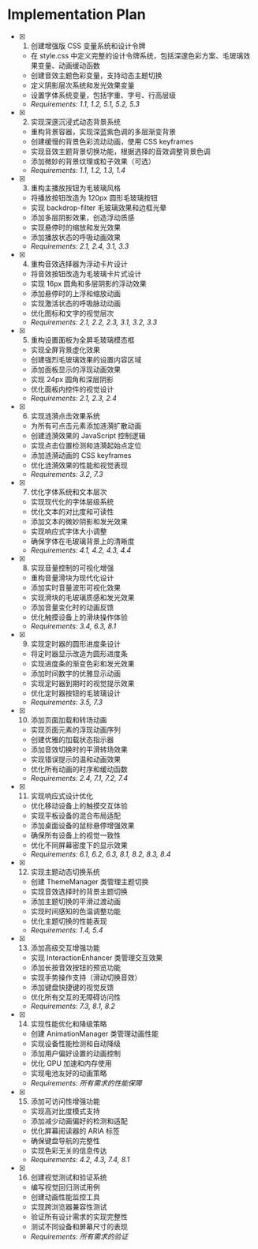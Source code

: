 # Implementation Plan

- [x] 1. 创建增强版 CSS 变量系统和设计令牌

  - 在 style.css 中定义完整的设计令牌系统，包括深邃色彩方案、毛玻璃效果变量、动画缓动函数
  - 创建音效主题色彩变量，支持动态主题切换
  - 定义阴影层次系统和发光效果变量
  - 设置字体系统变量，包括字重、字号、行高层级
  - _Requirements: 1.1, 1.2, 5.1, 5.2, 5.3_

- [x] 2. 实现深邃沉浸式动态背景系统

  - 重构背景容器，实现深蓝紫色调的多层渐变背景
  - 创建缓慢的背景色彩流动动画，使用 CSS keyframes
  - 实现音效主题背景切换功能，根据选择的音效调整背景色调
  - 添加微妙的背景纹理或粒子效果（可选）
  - _Requirements: 1.1, 1.2, 1.3, 1.4_

- [x] 3. 重构主播放按钮为毛玻璃风格

  - 将播放按钮改造为 120px 圆形毛玻璃按钮
  - 实现 backdrop-filter 毛玻璃效果和边框光晕
  - 添加多层阴影效果，创造浮动质感
  - 实现悬停时的缩放和发光效果
  - 添加播放状态的呼吸动画效果
  - _Requirements: 2.1, 2.4, 3.1, 3.3_

- [x] 4. 重构音效选择器为浮动卡片设计

  - 将音效按钮改造为毛玻璃卡片式设计
  - 实现 16px 圆角和多层阴影的浮动效果
  - 添加悬停时的上浮和缩放动画
  - 实现激活状态的呼吸脉动动画
  - 优化图标和文字的视觉层次
  - _Requirements: 2.1, 2.2, 2.3, 3.1, 3.2, 3.3_

- [x] 5. 重构设置面板为全屏毛玻璃模态框

  - 实现全屏背景虚化效果
  - 创建强烈毛玻璃效果的设置内容区域
  - 添加面板显示的浮现动画效果
  - 实现 24px 圆角和深层阴影
  - 优化面板内控件的视觉设计
  - _Requirements: 2.1, 2.3, 2.4_

- [x] 6. 实现涟漪点击效果系统

  - 为所有可点击元素添加涟漪扩散动画
  - 创建涟漪效果的 JavaScript 控制逻辑
  - 实现点击位置检测和涟漪起始点定位
  - 添加涟漪动画的 CSS keyframes
  - 优化涟漪效果的性能和视觉表现
  - _Requirements: 3.2, 7.3_

- [x] 7. 优化字体系统和文本层次

  - 实现现代化的字体层级系统
  - 优化文本的对比度和可读性
  - 添加文本的微妙阴影和发光效果
  - 实现响应式字体大小调整
  - 确保字体在毛玻璃背景上的清晰度
  - _Requirements: 4.1, 4.2, 4.3, 4.4_

- [x] 8. 实现音量控制的可视化增强

  - 重构音量滑块为现代化设计
  - 添加实时音量波形可视化效果
  - 实现滑块的毛玻璃质感和发光效果
  - 添加音量变化时的动画反馈
  - 优化触摸设备上的滑块操作体验
  - _Requirements: 3.4, 6.3, 8.1_

- [x] 9. 实现定时器的圆形进度条设计

  - 将定时器显示改造为圆形进度条
  - 实现进度条的渐变色彩和发光效果
  - 添加时间数字的优雅显示动画
  - 实现定时器到期时的视觉提示效果
  - 优化定时器按钮的毛玻璃设计
  - _Requirements: 3.5, 7.3_

- [x] 10. 添加页面加载和转场动画

  - 实现页面元素的浮现动画序列
  - 创建优雅的加载状态指示器
  - 添加音效切换时的平滑转场效果
  - 实现错误提示的温和动画效果
  - 优化所有动画的时序和缓动函数
  - _Requirements: 2.4, 7.1, 7.2, 7.4_

- [x] 11. 实现响应式设计优化

  - 优化移动设备上的触摸交互体验
  - 实现平板设备的混合布局适配
  - 添加桌面设备的鼠标悬停增强效果
  - 确保所有设备上的视觉一致性
  - 优化不同屏幕密度下的显示效果
  - _Requirements: 6.1, 6.2, 6.3, 8.1, 8.2, 8.3, 8.4_

- [x] 12. 实现主题动态切换系统

  - 创建 ThemeManager 类管理主题切换
  - 实现音效选择时的背景主题切换
  - 添加主题切换的平滑过渡动画
  - 实现时间感知的色温调整功能
  - 优化主题切换的性能表现
  - _Requirements: 1.4, 5.4_

- [x] 13. 添加高级交互增强功能

  - 实现 InteractionEnhancer 类管理交互效果
  - 添加长按音效按钮的预览功能
  - 实现手势操作支持（滑动切换音效）
  - 添加键盘快捷键的视觉反馈
  - 优化所有交互的无障碍访问性
  - _Requirements: 7.3, 8.1, 8.2_

- [x] 14. 实现性能优化和降级策略

  - 创建 AnimationManager 类管理动画性能
  - 实现设备性能检测和自动降级
  - 添加用户偏好设置的动画控制
  - 优化 GPU 加速和内存使用
  - 实现电池友好的动画策略
  - _Requirements: 所有需求的性能保障_

- [x] 15. 添加可访问性增强功能

  - 实现高对比度模式支持
  - 添加减少动画偏好的检测和适配
  - 优化屏幕阅读器的 ARIA 标签
  - 确保键盘导航的完整性
  - 实现色彩无关的信息传达
  - _Requirements: 4.2, 4.3, 7.4, 8.1_

- [x] 16. 创建视觉测试和验证系统
  - 编写视觉回归测试用例
  - 创建动画性能监控工具
  - 实现跨浏览器兼容性测试
  - 验证所有设计需求的实现完整性
  - 测试不同设备和屏幕尺寸的表现
  - _Requirements: 所有需求的验证_
